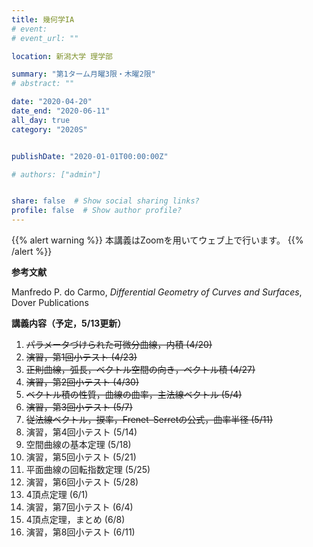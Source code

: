 ```yaml
---
title: 幾何学IA
# event: 
# event_url: ""

location: 新潟大学 理学部

summary: "第1ターム月曜3限・木曜2限"
# abstract: ""

date: "2020-04-20"
date_end: "2020-06-11"
all_day: true
category: "2020S"


publishDate: "2020-01-01T00:00:00Z"

# authors: ["admin"]


share: false  # Show social sharing links?
profile: false  # Show author profile?
---
```

{{% alert warning %}}
本講義はZoomを用いてウェブ上で行います。
{{% /alert %}}

**参考文献**

Manfredo P. do Carmo, *Differential Geometry of Curves and Surfaces*, Dover Publications

**講義内容（予定，5/13更新）**

1. ~~パラメータづけられた可微分曲線，内積 (4/20)~~
2. ~~演習，第1回小テスト (4/23)~~
3. ~~正則曲線，弧長，ベクトル空間の向き，ベクトル積 (4/27)~~
4. ~~演習，第2回小テスト (4/30)~~
5. ~~ベクトル積の性質，曲線の曲率，主法線ベクトル (5/4)~~
6. ~~演習，第3回小テスト (5/7)~~
7. ~~従法線ベクトル，捩率，Frenet–Serretの公式，曲率半径 (5/11)~~
8. 演習，第4回小テスト (5/14)
9. 空間曲線の基本定理 (5/18)
10. 演習，第5回小テスト (5/21)
11. 平面曲線の回転指数定理 (5/25)
12. 演習，第6回小テスト (5/28)
13. 4頂点定理 (6/1)
14. 演習，第7回小テスト (6/4)
15. 4頂点定理，まとめ (6/8)
16. 演習，第8回小テスト (6/11)
